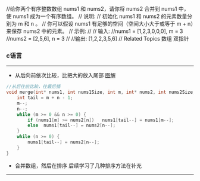 //给你两个有序整数数组 nums1 和 nums2，请你将 nums2 合并到 nums1 中，使 nums1 成为一个有序数组。 
// 说明: 
// 初始化 nums1 和 nums2 的元素数量分别为 m 和 n 。 
// 你可以假设 nums1 有足够的空间（空间大小大于或等于 m + n）来保存 nums2 中的元素。 
// 示例: 
//
// 输入:
//nums1 = [1,2,3,0,0,0], m = 3
//nums2 = [2,5,6],       n = 3
//
//输出: [1,2,2,3,5,6] 
// Related Topics 数组 双指针


### c语言
***

* 从后向前依次比较，比把大的放入尾部
        [图解](https://leetcode-cn.com/problems/merge-sorted-array/solution/hua-jie-suan-fa-88-he-bing-liang-ge-you-xu-shu-zu-/)
```c
//从后往前比较，往最后插
void merge(int* nums1, int nums1Size, int m, int* nums2, int nums2Size, int n){
    int tail = m + n - 1; 
    m--;
    n--;
    while (m >= 0 && n >= 0) {
        if (nums1[m] >= nums2[n])   nums1[tail--] = nums1[m--];
        else  nums1[tail--] = nums2[n--];
    }
    while (n >= 0) {
        nums1[tail--] = nums2[n--];
    }
}
```

* 合并数组，然后在排序
    后续学习了几种排序方法在补充

***

